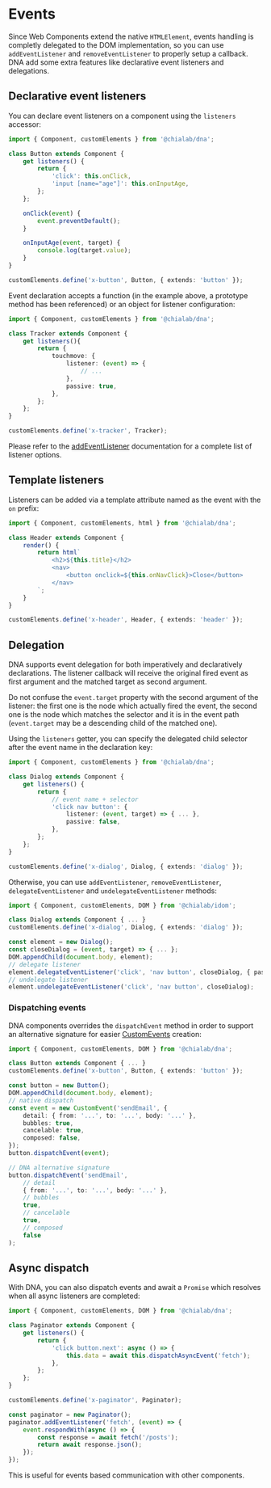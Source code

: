 # Events

Since Web Components extend the native `HTMLElement`, events handling is completly delegated to the DOM implementation, so you can use `addEventListener` and `removeEventListener` to properly setup a callback. DNA add some extra features like declarative event listeners and delegations.

## Declarative event listeners

You can declare event listeners on a component using the `listeners` accessor:

```ts
import { Component, customElements } from '@chialab/dna';

class Button extends Component {
    get listeners() {
        return {
            'click': this.onClick,
            'input [name="age"]': this.onInputAge,
        };
    };

    onClick(event) {
        event.preventDefault();
    }

    onInputAge(event, target) {
        console.log(target.value);
    }
}

customElements.define('x-button', Button, { extends: 'button' });
```

Event declaration accepts a function (in the example above, a prototype method has been referenced) or an object for listener configuration:

```ts
import { Component, customElements } from '@chialab/dna';

class Tracker extends Component {
    get listeners(){
        return {
            touchmove: {
                listener: (event) => {
                    // ...
                },
                passive: true,
            },
        };
    };
}

customElements.define('x-tracker', Tracker);
```

<aside class="note">

Please refer to the [addEventListener](https://developer.mozilla.org/it/docs/Web/API/Element/addEventListener) documentation for a complete list of listener options.

</aside>

## Template listeners

Listeners can be added via a template attribute named as the event with the `on` prefix:

```ts
import { Component, customElements, html } from '@chialab/dna';

class Header extends Component {
    render() {
        return html`
            <h2>${this.title}</h2>
            <nav>
                <button onclick=${this.onNavClick}>Close</button>
            </nav>
        `;
    }
}

customElements.define('x-header', Header, { extends: 'header' });
```

## Delegation

DNA supports event delegation for both imperatively and declaratively declarations. The listener callback will receive the original fired event as first argument and the matched target as second argument.

<aside class="note">

Do not confuse the `event.target` property with the second argument of the listener: the first one is the node which actually fired the event, the second one is the node which matches the selector and it is in the event path (`event.target` may be a descending child of the matched one).

</aside>

Using the `listeners` getter, you can specify the delegated child selector after the event name in the declaration key:

```ts
import { Component, customElements } from '@chialab/dna';

class Dialog extends Component {
    get listeners() {
        return {
            // event name + selector
            'click nav button': {
                listener: (event, target) => { ... },
                passive: false,
            },
        };
    };
}

customElements.define('x-dialog', Dialog, { extends: 'dialog' });
```

Otherwise, you can use `addEventListener`, `removeEventListener`, `delegateEventListener` and `undelegateEventListener` methods:

```ts
import { Component, customElements, DOM } from '@chialab/idom';

class Dialog extends Component { ... }
customElements.define('x-dialog', Dialog, { extends: 'dialog' });

const element = new Dialog();
const closeDialog = (event, target) => { ... };
DOM.appendChild(document.body, element);
// delegate listener
element.delegateEventListener('click', 'nav button', closeDialog, { passive: false });
// undelegate listener
element.undelegateEventListener('click', 'nav button', closeDialog);
```

### Dispatching events

DNA components overrides the `dispatchEvent` method in order to support an alternative signature for easier [CustomEvents](https://developer.mozilla.org/en-US/docs/Web/Guide/Events/Creating_and_triggering_events) creation:

```ts
import { Component, customElements, DOM } from '@chialab/dna';

class Button extends Component { ... }
customElements.define('x-button', Button, { extends: 'button' });

const button = new Button();
DOM.appendChild(document.body, element);
// native dispatch
const event = new CustomEvent('sendEmail', {
    detail: { from: '...', to: '...', body: '...' },
    bubbles: true,
    cancelable: true,
    composed: false,
});
button.dispatchEvent(event);

// DNA alternative signature
button.dispatchEvent('sendEmail',
    // detail
    { from: '...', to: '...', body: '...' },
    // bubbles
    true,
    // cancelable
    true,
    // composed
    false
);
```

## Async dispatch

With DNA, you can also dispatch events and await a `Promise` which resolves when all async listeners are completed:

```ts
import { Component, customElements, DOM } from '@chialab/dna';

class Paginator extends Component {
    get listeners() {
        return {
            'click button.next': async () => {
                this.data = await this.dispatchAsyncEvent('fetch');
            },
        };
    };
}

customElements.define('x-paginator', Paginator);

const paginator = new Paginator();
paginator.addEventListener('fetch', (event) => {
    event.respondWith(async () => {
        const response = await fetch('/posts');
        return await response.json();
    });
});
```

<aside class="note">

This is useful for events based communication with other components.

</aside>

